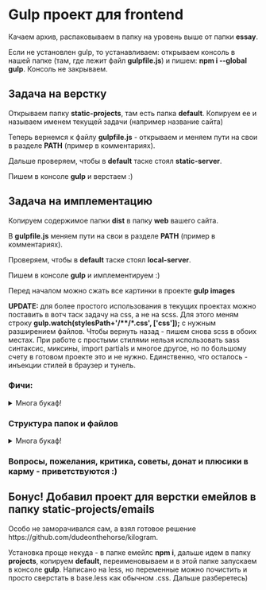 <h1>Gulp проект для frontend</h1>
<p>Качаем архив, распаковываем в папку на уровень выше от папки <strong>essay</strong>.</p>
<p>Если не установлен gulp, то устанавливаем: открываем консоль в нашей папке (там, где лежит файл <strong>gulpfile.js</strong>) и пишем: <strong>npm i --global gulp</strong>. Консоль не закрываем.</p>
<h2>Задача на верстку</h2>
<p>Открываем папку <strong>static-projects</strong>, там есть папка <strong>default</strong>. Копируем ее и называем именем текущей задачи (например название сайта)</p>
<p>Теперь вернемся к файлу <strong>gulpfile.js</strong> - открываем и меняем пути на свои в разделе <strong>PATH</strong> (пример в комментариях).</p>
<p>Дальше проверяем, чтобы в <strong>default</strong> таске стоял <strong>static-server</strong>.</p>
<p>Пишем в консоле <strong>gulp</strong> и верстаем :)</p>
<h2>Задача на имплементацию</h2>
<p>Копируем содержимое папки <strong>dist</strong> в папку <strong>web</strong> вашего сайта.</p>
<p>В <strong>gulpfile.js</strong> меняем пути на свои в разделе <strong>PATH</strong> (пример в комментариях).</p>
<p>Проверяем, чтобы в <strong>default</strong> таске стоял <strong>local-server</strong>.</p>
<p>Пишем в консоле <strong>gulp</strong> и имплементируем :)</p>
<p>Перед началом можно сжать все картинки в проекте <strong>gulp images</strong></p>
<p><strong>UPDATE:</strong> для более простого использования в текущих проектах можно поставить в вотч таск задачу на css, а не на scss. Для этого меням строку <strong>gulp.watch(stylesPath+'/**/*.css', ['css']);</strong> с нужным разширением файлов. Чтобы вернуть назад - пишем снова scss в обоих местах. При работе с простыми стилями нельзя использовать sass синтаксис, миксины, import partials и многое другое, но по большому счету в готовом проекте это и не нужно. Единственно, что осталось - инъекции стилей в браузер и тунель.</p>
<h3>Фичи:</h3>
<details>
<summary>Многа букаф!</summary>
<ol>
<li>В консоле после создания сервера можно увидеть 2 ссылки: Local и <strong>External</strong>. Используем вторую для теста на разных девайсах. При запуске локального сервера будет еще ссылка на тунель - можно показать например ПМ-у свою локальную работу.</li>
<li>При запуске идет задача <strong>stylefmt</strong>, которая форматирует все файлы <strong>.scss</strong> в стандартный вид (файл .stylelintrc).</li>
<li>При изменении файлов формата <strong>.php, .js, .tpl, .html</strong> автоматически происходит перезагрузка страницы.</li>
<li><strong>Js</strong> файлы конкатенировать не получается, из-за постоянных ошибок, связаных с подключением разных версий jquery в калькуляторе например или других скриптов в середине страницы от модулей и приходится их раскидывать или отключать по одному, так что есть возможность только сжать файлы. Для этого просто дописываем к текущему файлу расширение <strong>.source.js</strong> - это будет исходник в обычном виде, а рядом появится сжатый файл с первичным названием (чтобы не менять в шаблонах на .min.js)</li>
<li>Шрифты можно генерировать на сайте http://transfonter.org/ - файлы в папку <strong>fonts</strong>, а сгенерированный файл стилей поправить пути и скинуть в <strong>app/styles/partials/base/_fonts.scss</strong>. Примеры в default.</li>
<li>Теперь по стилям - файлы <strong>.css</strong> не берут никакого участия в действии! Так что называейте файлы только <strong>.scss</strong>. Проще всего это сделать обычным переименование. Причем после сохранения рядом автоматически сгенерируется минифицированный файл <strong>.css</strong> и <strong>.map</strong> в папке <strong>app/styles/sourcemaps</strong>.</li>
<li>Кроме того - при генерации <strong>.css</strong> файла добавляются префиксы, файлы кешируются (времени уходит намного меньше, чем при генерации всех <strong>.scss</strong>) и происходит <strong>injection</strong> стилей (на сайте они применяются сразу без перезагрузки страницы).</li>
<li>Если в стилях были грубые ошибки, то файл сгенерирован не будет - поглядывайте в консоль. Обычно там будет указан файл и место с ошибкой.</li>
<li>Подключен плагин <strong>animate.css</strong> - для нужного класса пишем <strong>@include bounce;</strong> и будет сгенерирована анимация с кейфреймами только для этого эффекта, ничего лишнего!</li>
<li>Подключена сетка <strong>Susy</strong>. Настройки в переменной <strong>$susy</strong> в <strong>app/styles/partials/vars/_vars.scss</strong>. Коротко - для враппера пишем <strong>@include container;</strong>, а для блоков количество колонок <strong>@include span(12);</strong>. В инете можно почитать подробней.</li>
<li>Дальше работа с сассом - миксины, переменные и тд, кто что хочет. Если не хочет - пишет простой цсс в файле .scss и не заморачивается :)</li>
<li>При добавлении картинок в папку <strong>app/images/sprite-items</strong> сгенерируется спрайт <strong>sprite.png</strong> в папке <strong>images</strong> и создастся файл <strong>_sprite.scss</strong> в папке с миксинами. Теперь можно в наших файлах инклудить спрайты через <strong>@include sprite($img_name)</strong>.</li>
<li>Т.к. таск с обработкой картинок самый затратный по времени, то он запускается отдельно или при билде. Можно запустить <strong>gulp images</strong> - сжатые файлы появятся в папке <strong>dist/images</strong>. Или же просто в конце работы запустить <strong>gulp build</strong> - ваш готовый проект будет создан в папке <strong>dist</strong>.</li>
<li>Если что-то не меняется - попробуйте запустить <strong>gulp clear-cache</strong></li>
</ol>
</details>
<h3>Структура папок и файлов</h3>
<details>
<summary>Многа букаф!</summary>
<strong>.gitignore</strong> - игноры гита, <strong>.stylelintrc</strong> - правила для стилей (отступы, табы и тд, за основу взят stylelint-config-standard), <strong>gulpfile.js</strong> - таски галпа, где мы меняем только пути и сервер, <strong>package.json</strong> - нод пакеты, <strong>README.md</strong> - это описание;<br>
<strong>static-projects</strong> - папка с статическими проэктами на верстку;<br>
<strong>static-projects/default</strong> - шаблон для работы, копируем, переименовываем и работаем в ней, лишнее при желании удаляем или добавляем, что нужно;<br>
<strong>static-projects/default/app</strong> - папка с рабочей версией задачи;<br>
<strong>static-projects/default/dist</strong> - готовый проект;<br>
<strong>static-projects/default/app/fonts</strong> - сконверченные шрифты;<br>
<strong>static-projects/default/app/images</strong> - все фотки;<br>
<strong>static-projects/default/app/images/sprite-items</strong> - иконки и кнопки, которые можно заспрайтить, аккуратно с названиями, чтобы не создать конфликты с переменными, не начинать с цифры и без пробелом;<br>
<strong>static-projects/default/app/js</strong> - скрипты, сторонние библиотеки можно группировать по папкам, минификация будет работать и в подкаталогах;<br>
<strong>static-projects/default/app/styles</strong> - папка стилей;<br>
<strong>static-projects/default/app/styles/main.scss</strong> - основной файл для компиляции, в нем подключаем партиалы или удаляем при желании лишние (хотя ничего лишнего, кроме ресета не скомпилится с текущими настройками);<br>
<strong>static-projects/default/app/styles/main.css</strong> - скомпиленный файл стилей, минифицированный и готовый для подключения в html файл;<br>
<strong>static-projects/default/app/styles/sourcemaps</strong> - сорсы для дебагинга стилей, работает не точно из-за префиксов и из-за вложенностей, но показывает файл, где нужный нам код;<br>
<strong>static-projects/default/app/styles/partials</strong> - партиалы, файлы вида _*.scss, которые не компилятся, а только инклудятся в main.scss;<br>
<strong>static-projects/default/app/styles/partials/base:</strong><br>
<strong>_fonts.scss</strong> - копируем содержимое сконверченного файлы и правим пути;<br>
<strong>_header.scss, _footer.scss, _sidebar.scss, _main.scss</strong> - основные блоки страниц, удобно переносить частями (футер+шапка, потом остальное);<br>
<strong>static-projects/default/app/styles/partials/media-queries</strong> - медиа запросы для адаптации;<br>
<strong>static-projects/default/app/styles/partials/mixins</strong> - _mixins.scss - ваши миксины, _sprite.scss - файл спрайтов (генерируется автоматически), scss.template.handlebars - настройки для шаблона спрайта (не удалять);<br>
<strong>static-projects/default/app/styles/partials/plugins</strong> - сторонние плагины, переименовываем .css на _*.scss и подключаем в main.scss, там же уже есть плагин для миксин animate.css, возможно список будет пополнятся полезными плагинами с их описанием;<br>
<strong>static-projects/default/app/styles/partials/reset</strong> - обнуление стилей;<br>
<strong>static-projects/default/app/styles/partials/vars</strong> - переменные, если нужны + Susy;</p>
</details>

<h3>Вопросы, пожелания, критика, советы, донат и плюсики в карму - приветствуются :)</h3>

<h2>Бонус! Добавил проект для верстки емейлов в папку <strong>static-projects/emails</strong></h2>
<p>Особо не заморачивался сам, а взял готовое решение https://github.com/dudeonthehorse/kilogram.</p>
<p>Установка проще некуда - в папке емейлс <strong>npm i</strong>, дальше идем в папку <strong>projects</strong>, копируем <strong>default</strong>, переименовываем и в этой папке запускаем в консоле <strong>gulp</strong>. Написано на less, но переменные можно почистить и просто сверстать в base.less как обычном .css. Дальше разберетесь)</p>
